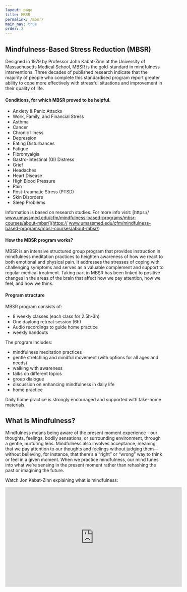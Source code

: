 ```yaml
---
layout: page
title: MBSR
permalink: /mbsr/
main_nav: true
order: 2
---
```



## Mindfulness-Based Stress Reduction (MBSR)

Designed in 1979 by Professor John Kabat-Zinn at the University of Massachusetts
Medical School, MBSR is the gold-standard in mindfulness interventions. Three
decades of published research indicate that the majority of people who complete
this standardised program report greater ability to cope more effectively with
stressful situations and improvement in their quality of life.

#### Conditions, for which MBSR proved to be helpful.
* Anxiety & Panic Attacks
* Work, Family, and Financial Stress
* Asthma
* Cancer
* Chronic Illness
* Depression
* Eating Disturbances
* Fatigue
* Fibromyalgia
* Gastro-intestinal (GI) Distress
* Grief
* Headaches
* Heart Disease
* High Blood Pressure
* Pain
* Post-traumatic Stress (PTSD)
* Skin Disorders
* Sleep Problems

Information is based on research studies. For more info visit:
[https://
www.umassmed.edu/cfm/mindfulness-based-programs/mbsr-courses/about-mbsr/](https://
www.umassmed.edu/cfm/mindfulness-based-programs/mbsr-courses/about-mbsr/)

#### How the MBSR program works?
MBSR is an intensive structured group program that provides instruction in
mindfulness meditation practices to heighten awareness of how we react to both
emotional and physical pain. It addresses the stresses of coping with challenging
symptoms and serves as a valuable complement and support to regular medical
treatment. Taking part in MBSR has been linked to positive changes in the areas of
the brain that affect how we pay attention, how we feel, and how we think.

#### Program structure
MBSR program consists of:
- 8 weekly classes (each class for 2.5h-3h) 
- One daylong retreat session (6h)
- Audio recordings to guide home practice
- weekly handouts
 
The program includes: 
- mindfulness meditation practices
- gentle stretching and mindful movement (with options for all ages and needs)
- walking with awareness
- talks on different topics
- group dialogue
- discussion on enhancing mindfulness in daily life
- home practice

Daily home practice is strongly encouraged and supported with take-home materials.


## What Is Mindfulness?

Mindfulness means being aware of the present moment experience - our thoughts, feelings, bodily sensations, or surrounding environment, through a gentle, nurturing lens. Mindfulness also involves acceptance, meaning that we pay attention to our thoughts and feelings without judging them—without believing, for instance, that there’s a “right” or “wrong” way to think or feel in a given moment. When we practice mindfulness, our mind tunes into what we’re sensing in the present moment rather than rehashing the past or imagining the future.

Watch Jon Kabat-Zinn explaining what is mindfulness:
<iframe width="560" height="315" src="https://www.youtube.com/embed/HmEo6RI4Wvs?rel=0&amp;start=6" frameborder="0" allow="autoplay; encrypted-media" allowfullscreen></iframe>
